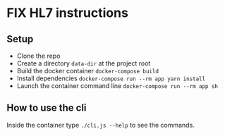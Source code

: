 # FIX HL7 instructions

## Setup
  - Clone the repo
  - Create a directory `data-dir` at the project root
  - Build the docker container `docker-compose build`
  - Install dependencies `docker-compose run --rm app yarn install`
  - Launch the container command line `docker-compose run --rm app sh`

## How to use the cli
Inside the container type `./cli.js --help` to see the commands.



